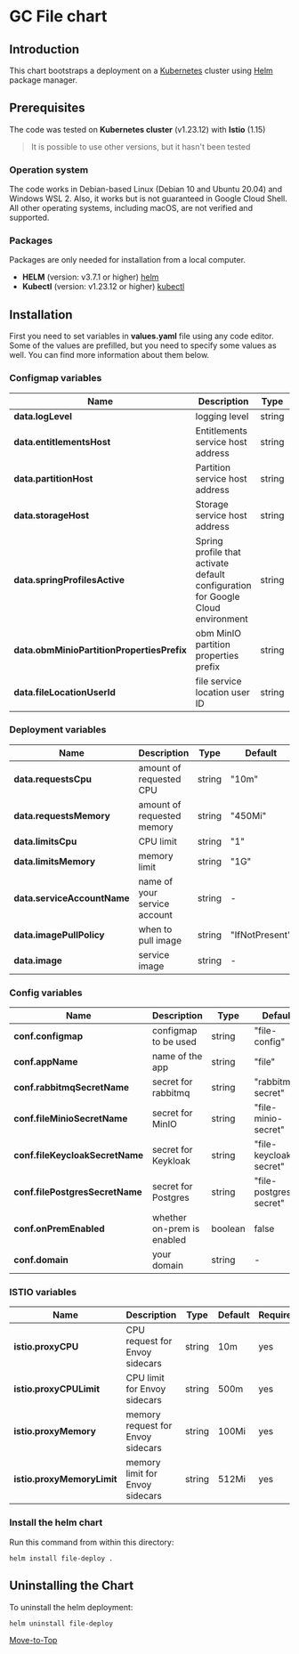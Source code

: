 <!--- Deploy -->

# GC File chart

## Introduction

This chart bootstraps a deployment on a [Kubernetes](https://kubernetes.io) cluster using [Helm](https://helm.sh) package manager.

## Prerequisites

The code was tested on **Kubernetes cluster** (v1.23.12) with **Istio** (1.15)
> It is possible to use other versions, but it hasn't been tested

### Operation system

The code works in Debian-based Linux (Debian 10 and Ubuntu 20.04) and Windows WSL 2. Also, it works but is not guaranteed in Google Cloud Shell. All other operating systems, including macOS, are not verified and supported.

### Packages

Packages are only needed for installation from a local computer.

* **HELM** (version: v3.7.1 or higher) [helm](https://helm.sh/docs/intro/install/)
* **Kubectl** (version: v1.23.12 or higher) [kubectl](https://kubernetes.io/docs/tasks/tools/#kubectl)

## Installation

First you need to set variables in **values.yaml** file using any code editor. Some of the values are prefilled, but you need to specify some values as well. You can find more information about them below.

### Configmap variables

| Name | Description | Type | Default | Required |
|------|-------------|------|---------|---------|
**data.logLevel** | logging level | string | "ERROR" | yes
**data.entitlementsHost** | Entitlements service host address | string | "http://entitlements" | yes
**data.partitionHost** | Partition service host address | string | "http://partition" | yes
**data.storageHost** | Storage service host address | string | "http://storage" | yes
**data.springProfilesActive** | Spring profile that activate default configuration for Google Cloud environment | string | "gcp" | yes
**data.obmMinioPartitionPropertiesPrefix** | obm MinIO partition properties prefix | string | "file.minio" | yes
**data.fileLocationUserId** | file service location user ID | string | - | yes

### Deployment variables

| Name | Description | Type | Default | Required |
|------|-------------|------|---------|---------|
**data.requestsCpu** | amount of requested CPU | string | "10m" | yes
**data.requestsMemory** | amount of requested memory| string | "450Mi" | yes
**data.limitsCpu** | CPU limit | string | "1" | yes
**data.limitsMemory** | memory limit | string | "1G" | yes
**data.serviceAccountName** | name of your service account | string | - | yes
**data.imagePullPolicy** | when to pull image | string | "IfNotPresent" | yes
**data.image** | service image | string | - | yes

### Config variables

| Name | Description | Type | Default | Required |
|------|-------------|------|---------|---------|
**conf.configmap** | configmap to be used | string | "file-config" | yes
**conf.appName** | name of the app | string | "file" | yes
**conf.rabbitmqSecretName** | secret for rabbitmq | string | "rabbitmq-secret" | yes
**conf.fileMinioSecretName** | secret for MinIO | string | "file-minio-secret" | yes
**conf.fileKeycloakSecretName** | secret for Keykloak | string | "file-keycloak-secret" | yes
**conf.filePostgresSecretName** | secret for Postgres | string | "file-postgres-secret" | yes
**conf.onPremEnabled** | whether on-prem is enabled | boolean | false | yes
**conf.domain** | your domain | string | - | yes

### ISTIO variables

| Name | Description | Type | Default |Required |
|------|-------------|------|---------|---------|
**istio.proxyCPU** | CPU request for Envoy sidecars | string | 10m | yes
**istio.proxyCPULimit** | CPU limit for Envoy sidecars | string | 500m | yes
**istio.proxyMemory** | memory request for Envoy sidecars | string | 100Mi | yes
**istio.proxyMemoryLimit** | memory limit for Envoy sidecars | string | 512Mi | yes

### Install the helm chart

Run this command from within this directory:

```console
helm install file-deploy .
```

## Uninstalling the Chart

To uninstall the helm deployment:

```console
helm uninstall file-deploy
```

[Move-to-Top](#introduction)
